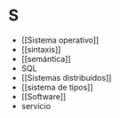 # S
- [[Sistema operativo]]
- [[sintaxis]]
- [[semántica]]
- SQL
- [[Sistemas distribuidos]]
- [[sistema de tipos]]
- [[Software]]
- servicio